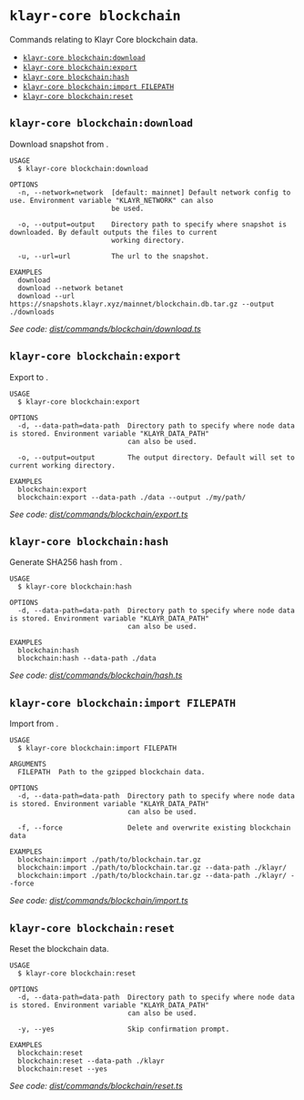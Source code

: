 `klayr-core blockchain`
=======================

Commands relating to Klayr Core blockchain data.

* [`klayr-core blockchain:download`](#klayr-core-blockchaindownload)
* [`klayr-core blockchain:export`](#klayr-core-blockchainexport)
* [`klayr-core blockchain:hash`](#klayr-core-blockchainhash)
* [`klayr-core blockchain:import FILEPATH`](#klayr-core-blockchainimport-filepath)
* [`klayr-core blockchain:reset`](#klayr-core-blockchainreset)

## `klayr-core blockchain:download`

Download snapshot from <URL>.

```
USAGE
  $ klayr-core blockchain:download

OPTIONS
  -n, --network=network  [default: mainnet] Default network config to use. Environment variable "KLAYR_NETWORK" can also
                         be used.

  -o, --output=output    Directory path to specify where snapshot is downloaded. By default outputs the files to current
                         working directory.

  -u, --url=url          The url to the snapshot.

EXAMPLES
  download
  download --network betanet
  download --url https://snapshots.klayr.xyz/mainnet/blockchain.db.tar.gz --output ./downloads
```

_See code: [dist/commands/blockchain/download.ts](https://github.com/klayrhq/klayr-core/blob/v4.0.3/dist/commands/blockchain/download.ts)_

## `klayr-core blockchain:export`

Export to <FILE>.

```
USAGE
  $ klayr-core blockchain:export

OPTIONS
  -d, --data-path=data-path  Directory path to specify where node data is stored. Environment variable "KLAYR_DATA_PATH"
                             can also be used.

  -o, --output=output        The output directory. Default will set to current working directory.

EXAMPLES
  blockchain:export
  blockchain:export --data-path ./data --output ./my/path/
```

_See code: [dist/commands/blockchain/export.ts](https://github.com/klayrhq/klayr-core/blob/v4.0.3/dist/commands/blockchain/export.ts)_

## `klayr-core blockchain:hash`

Generate SHA256 hash from <PATH>.

```
USAGE
  $ klayr-core blockchain:hash

OPTIONS
  -d, --data-path=data-path  Directory path to specify where node data is stored. Environment variable "KLAYR_DATA_PATH"
                             can also be used.

EXAMPLES
  blockchain:hash
  blockchain:hash --data-path ./data
```

_See code: [dist/commands/blockchain/hash.ts](https://github.com/klayrhq/klayr-core/blob/v4.0.3/dist/commands/blockchain/hash.ts)_

## `klayr-core blockchain:import FILEPATH`

Import from <FILE>.

```
USAGE
  $ klayr-core blockchain:import FILEPATH

ARGUMENTS
  FILEPATH  Path to the gzipped blockchain data.

OPTIONS
  -d, --data-path=data-path  Directory path to specify where node data is stored. Environment variable "KLAYR_DATA_PATH"
                             can also be used.

  -f, --force                Delete and overwrite existing blockchain data

EXAMPLES
  blockchain:import ./path/to/blockchain.tar.gz
  blockchain:import ./path/to/blockchain.tar.gz --data-path ./klayr/
  blockchain:import ./path/to/blockchain.tar.gz --data-path ./klayr/ --force
```

_See code: [dist/commands/blockchain/import.ts](https://github.com/klayrhq/klayr-core/blob/v4.0.3/dist/commands/blockchain/import.ts)_

## `klayr-core blockchain:reset`

Reset the blockchain data.

```
USAGE
  $ klayr-core blockchain:reset

OPTIONS
  -d, --data-path=data-path  Directory path to specify where node data is stored. Environment variable "KLAYR_DATA_PATH"
                             can also be used.

  -y, --yes                  Skip confirmation prompt.

EXAMPLES
  blockchain:reset
  blockchain:reset --data-path ./klayr
  blockchain:reset --yes
```

_See code: [dist/commands/blockchain/reset.ts](https://github.com/klayrhq/klayr-core/blob/v4.0.3/dist/commands/blockchain/reset.ts)_
